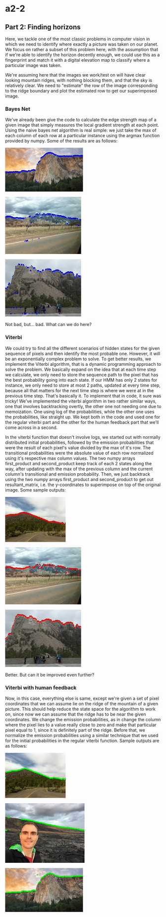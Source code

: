 # a2-2

## Part 2: Finding horizons

Here, we tackle one of the most classic problems in computer vision in which we need to identify where exactly a picture was taken on our planet. We focus on rather a subset of this problem here, with the assumption that if we're able to identify the horizon decently enough, we could use this as a fingerprint and match it with a digital elevation map to classify where a particular image was taken.

We're assuming here that the images we work/test on will have clear looking mountain ridges, with nothing blocking them, and that the sky is relatively clear. We need to "estimate" the row of the image corresponding to the ridge boundary and plot the estimated row to get our superimposed image.

### Bayes Net
We've already been give the code to calculate the edge strength map of a given image that simply measures the local gradient strength at each point. Using the naive bayes net algorithm is real simple: we just take the max of each column of each row at a particular instance using the argmax function provided by numpy. Some of the results are as follows:

![output 1](part2/bayes_net/mountain_output_simple.jpg)

![output_2](part2/bayes_net/mountain4_output_simple.jpg)

![output_3](part2/bayes_net/mountain7_output_simple.jpg)

Not bad, but... bad. What can we do here?

### Viterbi
We could try to find all the different scenarios of hidden states for the given sequence of pixels and then identify the most probable one. However, it will be an exponentially complex problem to solve. To get better results, we implement the Viterbi algorithm, that is a dynamic programming approach to solve the problem. We basically expand on the idea that at each time step we calculate, we only need to store the sequence path to the pixel that has the best probability going into each state. If our HMM has only 2 states for instance, we only need to store at most 2 paths, updated at every time step, because all that matters for the next time step is where we were at in the previous time step. That's basically it.
To implement that in code, it sure was tricky! We've implemented the viterbi algorithm in two rather similar ways, one that involves backtracking overtly, the other one not needing one due to memoization. One using log of the probabilities, while the other one uses the probabilities, like straight up. We kept both in the code and used one for the regular viterbi part and the other for the human feedback part that we'll come across in a second.

In the viterbi function that doesn't involve logs, we started out with normally distributed initial probabilities, followed by the emission probabilities that were the result of each pixel's value divided by the max of it's row. The transitional probabilities were the absolute value of each row normalized using it's respective max column values. The two numpy arrays first_product and second_product keep track of each 2 states along the way, after updating with the max of the previous column and the current column's transitional and emission probability. Then, we just backtrack using the two numpy arrays first_product and second_product to get out resultant_matrix, i.e. the y-coordinates to superimpose on top of the original image. Some sample outputs:

![output 1](part2/viterbi/mountain5_output_map.jpg)

![output_2](part2/viterbi/mountain4_output_map.jpg)

![output_3](part2/viterbi/mountain7_output_map.jpg)

Better. But can it be improved even further?

### Viterbi with human feedback

Now, in this case, everything else is same, except we're given a set of pixel coordinates that we can assume lie on the ridge of the mountain of a given picture. This should help reduce the state space for the algorithm to work on, since now we can assume that the ridge has to be near the given coordinates. We change the emission probabilities, as in change the column where the pixel lies to a value really close to zero and make that particular pixel equal to 1, since it is definitely part of the ridge. Before that, we normalize the emission probabilities using a similar technique that we used for the initial probabilities in the regular viterbi function. Sample outputs are as follows:

![output 1](part2/human_viterbi/mountain5_output_human.jpg)

![output_2](part2/human_viterbi/mountain8_output_human.jpg)

![output_3](part2/human_viterbi/mountain_output_human.jpg)